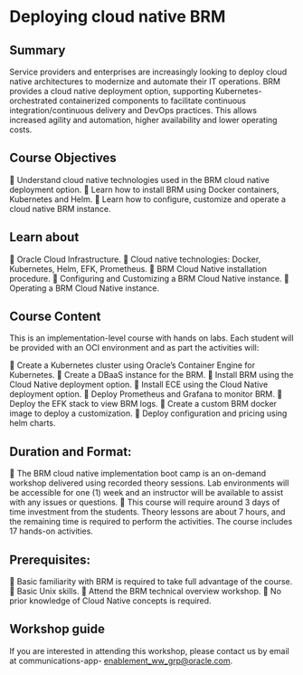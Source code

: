 # Deploying cloud native BRM

## Summary

Service providers and enterprises are increasingly looking to deploy cloud native architectures to modernize and automate their IT operations. BRM provides a cloud native deployment option, supporting Kubernetes-orchestrated containerized components to facilitate continuous integration/continuous delivery and DevOps practices. This allows increased agility and automation, higher availability and lower operating costs.

## Course Objectives

 Understand cloud native technologies used in the BRM cloud native deployment option.
 Learn how to install BRM using Docker containers, Kubernetes and Helm.
 Learn how to configure, customize and operate a cloud native BRM instance.


## Learn about

 Oracle Cloud Infrastructure.
 Cloud native technologies: Docker, Kubernetes, Helm, EFK, Prometheus.
 BRM Cloud Native installation procedure.
 Configuring and Customizing a BRM Cloud Native instance.
 Operating a BRM Cloud Native instance.

## Course Content

This is an implementation-level course with hands on labs. Each student will be provided with an OCI environment and as part the activities will:

 Create a Kubernetes cluster using Oracle’s Container Engine for Kubernetes.
 Create a DBaaS instance for the BRM.
 Install BRM using the Cloud Native deployment option.
 Install ECE using the Cloud Native deployment option.
 Deploy Prometheus and Grafana to monitor BRM.
 Deploy the EFK stack to view BRM logs.
 Create a custom BRM docker image to deploy a customization.
 Deploy configuration and pricing using helm charts.



## Duration and Format:

 The BRM cloud native implementation boot camp is an on-demand workshop delivered using recorded theory sessions. Lab environments will be accessible for one (1) week and an instructor will be available to assist with any issues or questions.
 This course will require around 3 days of time investment from the students. Theory lessons are about 7 hours, and the remaining time is required to perform the activities. The course includes 17 hands-on activities.

## Prerequisites:
 Basic familiarity with BRM is required to take full advantage of the course.
 Basic Unix skills.
 Attend the BRM technical overview workshop.
 No prior knowledge of Cloud Native concepts is required.

## Workshop guide

If you are interested in attending this workshop, please contact us by email at communications-app- enablement_ww_grp@oracle.com.

